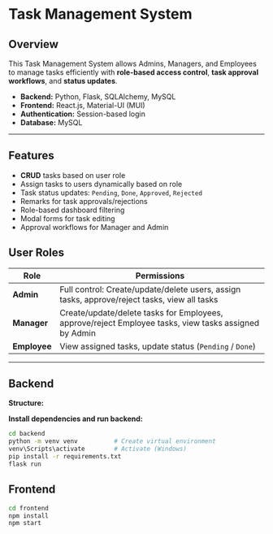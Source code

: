 # Task Management System
## Overview
This Task Management System allows Admins, Managers, and Employees to manage tasks efficiently with **role-based access control**, **task approval workflows**, and **status updates**.  

- **Backend:** Python, Flask, SQLAlchemy, MySQL  
- **Frontend:** React.js, Material-UI (MUI)  
- **Authentication:** Session-based login  
- **Database:** MySQL  

---

## Features
- **CRUD** tasks based on user role
- Assign tasks to users dynamically based on role
- Task status updates: `Pending`, `Done`, `Approved`, `Rejected`
- Remarks for task approvals/rejections
- Role-based dashboard filtering
- Modal forms for task editing
- Approval workflows for Manager and Admin





## User Roles
| Role    | Permissions |
|---------|-------------|
| **Admin** | Full control: Create/update/delete users, assign tasks, approve/reject tasks, view all tasks |
| **Manager** | Create/update/delete tasks for Employees, approve/reject Employee tasks, view tasks assigned by Admin |
| **Employee** | View assigned tasks, update status (`Pending` / `Done`) |

---


## Backend
**Structure:**


**Install dependencies and run backend:**
```bash
cd backend
python -m venv venv          # Create virtual environment
venv\Scripts\activate        # Activate (Windows)
pip install -r requirements.txt
flask run
```
## Frontend
```bash
cd frontend
npm install
npm start
```
